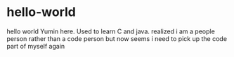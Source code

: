 # hello-world
hello world
Yumin here.
Used to learn C and java.
realized i am a people person rather than a code person
but now seems i need to pick up the code part of myself again
